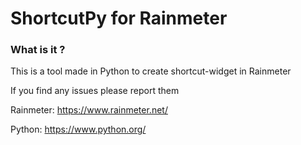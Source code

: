 # ShortcutPy for Rainmeter
### What is it ?
This is a tool made in Python to create shortcut-widget in Rainmeter

If you find any issues please report them


Rainmeter: https://www.rainmeter.net/

Python: https://www.python.org/
